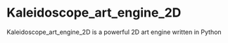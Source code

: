 # Kaleidoscope_art_engine_2D
Kaleidoscope_art_engine_2D is a powerful 2D art engine written in Python
